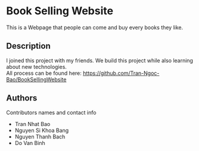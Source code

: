 # Book Selling Website

This is a Webpage that people can come and buy every books they like.

## Description

I joined this project with my friends. We build this project while also learning about new technologies.<br/>
All process can be found here: https://github.com/Tran-Ngoc-Bao/BookSellingWebsite

## Authors

Contributors names and contact info

<ul>
   <li>Tran Nhat Bao</li>
   <li>Nguyen Si Khoa Bang</li>
   <li>Nguyen Thanh Bach</li>
   <li>Do Van Binh</li>
</ul>





